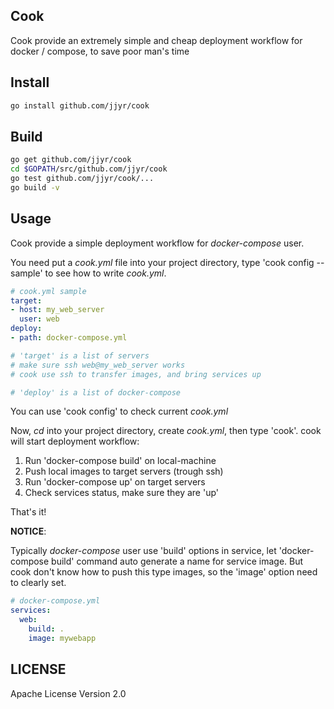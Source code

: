 Cook
------

Cook provide an extremely simple and cheap deployment workflow for docker / compose, to save poor man's time

Install
------
``` bash
go install github.com/jjyr/cook
```

Build
-----

``` bash
go get github.com/jjyr/cook
cd $GOPATH/src/github.com/jjyr/cook
go test github.com/jjyr/cook/...
go build -v
```

Usage
-----

Cook provide a simple deployment workflow for *docker-compose* user.

You need put a *cook.yml* file into your project directory, type 'cook config --sample' to see how to write *cook.yml*.
``` yaml
# cook.yml sample
target:
- host: my_web_server
  user: web
deploy:
- path: docker-compose.yml

# 'target' is a list of servers
# make sure ssh web@my_web_server works
# cook use ssh to transfer images, and bring services up

# 'deploy' is a list of docker-compose
```

You can use 'cook config' to check current *cook.yml*

Now, *cd* into your project directory, create *cook.yml*, then type 'cook'. cook will start deployment workflow:

1) Run 'docker-compose build' on local-machine
2) Push local images to target servers (trough ssh)
3) Run 'docker-compose up' on target servers
4) Check services status, make sure they are 'up'

That's it!


**NOTICE**:

Typically *docker-compose* user use 'build' options in service, let 'docker-compose build' command auto generate a name for service image. But cook don't know how to push this type images, so the 'image' option need to clearly set. 

``` yaml
# docker-compose.yml
services:
  web:
    build: .
    image: mywebapp
```  

LICENSE
------
Apache License Version 2.0
